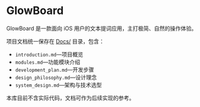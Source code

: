# GlowBoard

GlowBoard 是一款面向 iOS 用户的文本提词应用，主打极简、自然的操作体验。

项目文档统一保存在 [Docs/](Docs/) 目录，包含：

- `introduction.md`—项目概览
- `modules.md`—功能模块介绍
- `development_plan.md`—开发步骤
- `design_philosophy.md`—设计理念
- `system_design.md`—架构与技术选型

本库目前不含实际代码，文档可作为后续实现的参考。
